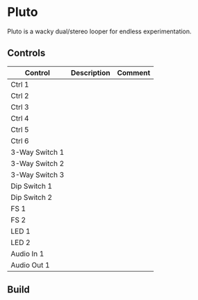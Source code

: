 # Pluto

Pluto is a wacky dual/stereo looper for endless experimentation. 

## Controls

| Control | Description | Comment |
| --- | --- | --- |
| Ctrl 1 |  |  |
| Ctrl 2 |  |  |
| Ctrl 3 |  |  |
| Ctrl 4 |  |  |
| Ctrl 5 |  |  |
| Ctrl 6 |  |  |
| 3-Way Switch 1 |  |  |
| 3-Way Switch 2 |  |  |
| 3-Way Switch 3 |  |  |
| Dip Switch 1 |  |  |
| Dip Switch 2 |  |  |
| FS 1 |  |  |
| FS 2 |  |  |
| LED 1 |  |  |
| LED 2 |  | |
| Audio In 1 |  |   |
| Audio Out 1 |  |  |


## Build

